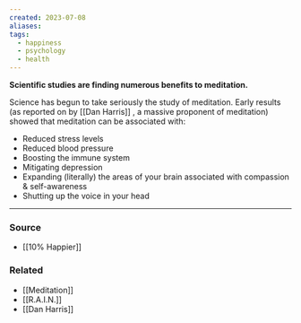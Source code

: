 ```yaml
---
created: 2023-07-08
aliases: 
tags:
  - happiness
  - psychology
  - health
---
```

**Scientific studies are finding numerous benefits to meditation.**

Science has begun to take seriously the study of meditation. Early results (as reported on by [[Dan Harris]] , a massive proponent of meditation) showed that meditation can be associated with:

- Reduced stress levels
- Reduced blood pressure
- Boosting the immune system
- Mitigating depression
- Expanding (literally) the areas of your brain associated with compassion & self-awareness
- Shutting up the voice in your head

****
### Source
- [[10% Happier]]

### Related
- [[Meditation]] 
- [[R.A.I.N.]] 
- [[Dan Harris]]